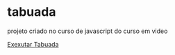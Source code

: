 # tabuada
 projeto criado no curso de javascript do curso em video


<a href="https://aquino062.github.io/tabuada/">Exexutar Tabuada</a>